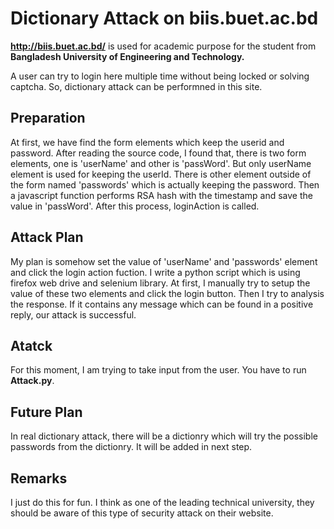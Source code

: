 # Dictionary Attack on biis.buet.ac.bd

**<http://biis.buet.ac.bd/>** is used for academic purpose for the student from **Bangladesh University of Engineering and Technology.**

A user can try to login here multiple time without being locked or solving captcha. So, dictionary attack can be performned in this site.

## Preparation

At first, we have find the form elements which keep the userid and password. After reading the source code, I found that, there is two form elements, one is 'userName' and other is 'passWord'. But only userName element is used for keeping the userId. There is other element outside of the form named 'passwords' which is actually keeping the password. Then a javascript function performs RSA hash with the timestamp and save the value in 'passWord'. After this process, loginAction is called.

## Attack Plan

My plan is somehow set the value of 'userName' and 'passwords' element and click the login action fuction.
I write a python script which is using firefox web drive and selenium library. At first, I manually try to setup the value of these two elements and click the login button. Then I try to analysis the response. If it contains any message which can be found in a positive reply, our attack is successful.

## Atatck

For this moment, I am trying to take input from the user. You have to run **Attack.py**.

## Future Plan

In real dictionary attack, there will be a dictionry which will try the possible passwords from the dictionry. It will be added in next step.

## Remarks

I just do this for fun. I think as one of the leading technical university, they should be aware of this type of security attack on their website.
